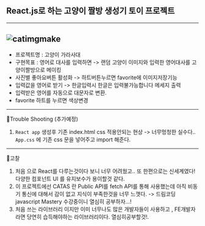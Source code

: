 
  

## React.js로 하는 고양이 짤방 생성기 토이 프로젝트
---
![catimgmake](https://user-images.githubusercontent.com/111727491/207796412-102abedb-cb54-4500-baf3-60836cabeb58.gif)
---
- 프로젝트명 : 고양이 가라사대
- 구현목표 : 영어로 대사를 입력하면 -> 랜덤 고양이 이미지와 입력한 영어대사를 고양이짤방으로 메이킹
- 사진별 좋아요버튼 활성화 -> 하트버튼누르면 favorite에 이미지저장기능
- 입력값을 영어로 받기 -> 한글입력시 한글은 입력불가능합니다 메세지 출력
- 입력받은 영어를 자동으로 대문자로 변환.
- favorite 하트를 누르면 색상변경 
  
---

👹Trouble Shooting (추가예정)

1. `React app` 생성후 기존 index.html css 적용안되는 현상 -> 너무멍청한 실수다.. `App.css` 에 기존 css 문을 넣어주고 import 해준다.
   




---
👾고찰
 1. 처음 으로 React를 다루는것이다 보니 너무 어려웠고.. 또 한편으로는 신세계였다! 다양한 컴포넌트 UI 를 유지보수가 용이할것 같다.
 2. 이 프로젝트에선 CATAS 란 Public API를 fetch API를 통해 사용했는데 아직 비동기 통신에 대해서 감이 없고 지식이 부족한것을 너무 느꼇다. -> 드림코딩 javascript Mastery 수강중이니 열심히 공부하자...!
 3. 처음 쓰는 라이브러리 이지만 이미 너무나도 많은 개발자들이 사용하고 , FE개발자라면 당연히 습득해야하는 라이브러리이다. 열심히공부할것!.

